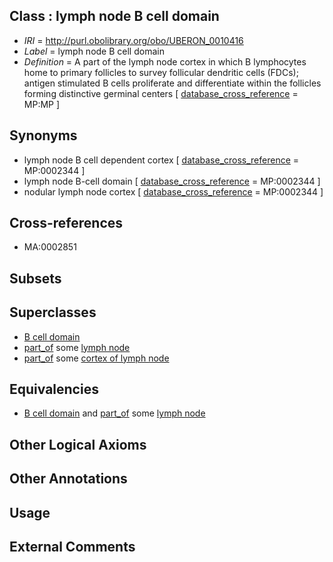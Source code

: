 
## Class : lymph node B cell domain

 * *IRI* = http://purl.obolibrary.org/obo/UBERON_0010416
 * *Label* = lymph node B cell domain
 * *Definition* = A part of the lymph node cortex in which B lymphocytes home to primary follicles to survey follicular dendritic cells (FDCs); antigen stimulated B cells proliferate and differentiate within the follicles forming distinctive germinal centers [ [database_cross_reference](../../ef/oboInOwl#hasDbXref.md) = MP:MP ]

## Synonyms

 * lymph node B cell dependent cortex [ [database_cross_reference](../../ef/oboInOwl#hasDbXref.md) = MP:0002344 ]
 * lymph node B-cell domain [ [database_cross_reference](../../ef/oboInOwl#hasDbXref.md) = MP:0002344 ]
 * nodular lymph node cortex [ [database_cross_reference](../../ef/oboInOwl#hasDbXref.md) = MP:0002344 ]

## Cross-references

 * MA:0002851

## Subsets


## Superclasses

 * [B cell domain](../../UBERON/92/UBERON_0010392.md)
 * [part_of](../../BFO/50/BFO_0000050.md) some [lymph node](../../UBERON/29/UBERON_0000029.md)
 * [part_of](../../BFO/50/BFO_0000050.md) some [cortex of lymph node](../../UBERON/06/UBERON_0002006.md)

## Equivalencies

 * [B cell domain](../../UBERON/92/UBERON_0010392.md) and [part_of](../../BFO/50/BFO_0000050.md) some [lymph node](../../UBERON/29/UBERON_0000029.md)

## Other Logical Axioms


## Other Annotations


## Usage


## External Comments

